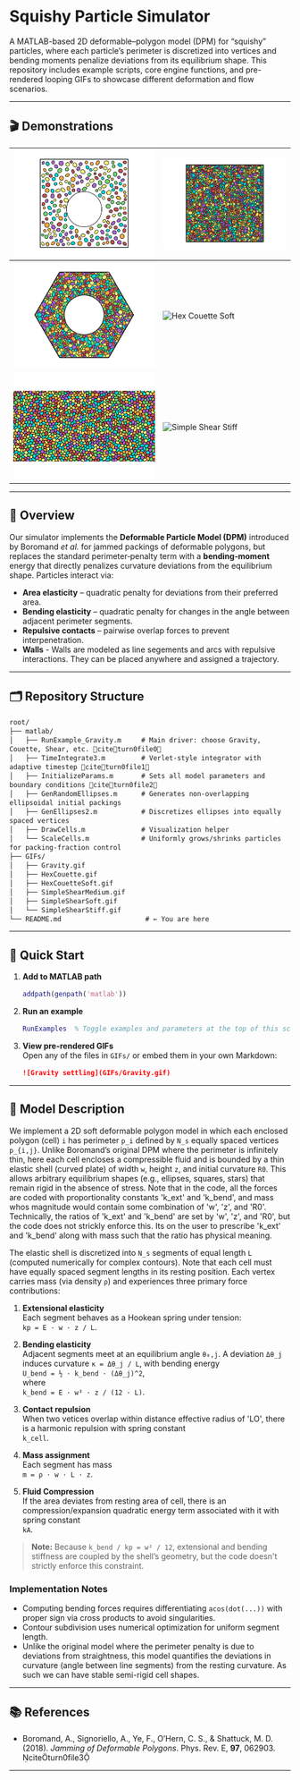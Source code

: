 # Squishy Particle Simulator

A MATLAB-based 2D deformable–polygon model (DPM) for “squishy” particles, where each particle’s perimeter is discretized into vertices and bending moments penalize deviations from its equilibrium shape. This repository includes example scripts, core engine functions, and pre-rendered looping GIFs to showcase different deformation and flow scenarios.

---

## 🎬 Demonstrations

| ![Gravity](GIFs/Gravity.gif) | ![Pure Shear](GIFs/PureShear.gif)  | 
|------------------------------|-------------------------------------|
| ![Hex Couette](GIFs/HexCouette.gif) | ![Hex Couette Soft](GIFs/HexCouette_Soft.gif) |
| ![Simple Shear Medium](GIFs/SimpleShearMedium.gif) | ![Simple Shear Stiff](GIFs/SimpleShearStiff.gif) | 


---

## 📖 Overview

Our simulator implements the **Deformable Particle Model (DPM)** introduced by Boromand *et al.* for jammed packings of deformable polygons, but replaces the standard perimeter‐penalty term with a **bending‐moment** energy that directly penalizes curvature deviations from the equilibrium shape. Particles interact via:

- **Area elasticity** – quadratic penalty for deviations from their preferred area.  
- **Bending elasticity** – quadratic penalty for changes in the angle between adjacent perimeter segments.  
- **Repulsive contacts** – pairwise overlap forces to prevent interpenetration.
- **Walls** - Walls are modeled as line segements and arcs with repulsive interactions. They can be placed anywhere and assigned a trajectory.

---

## 🗂️ Repository Structure

```
root/
├── matlab/              
│   ├── RunExample_Gravity.m     # Main driver: choose Gravity, Couette, Shear, etc. citeturn0file0
│   ├── TimeIntegrate3.m         # Verlet‐style integrator with adaptive timestep citeturn0file1
│   ├── InitializeParams.m       # Sets all model parameters and boundary conditions citeturn0file2
│   ├── GenRandomEllipses.m      # Generates non‐overlapping ellipsoidal initial packings
│   ├── GenEllipses2.m           # Discretizes ellipses into equally spaced vertices
│   ├── DrawCells.m              # Visualization helper
│   └── ScaleCells.m             # Uniformly grows/shrinks particles for packing‐fraction control
├── GIFs/                        
│   ├── Gravity.gif              
│   ├── HexCouette.gif           
│   ├── HexCouetteSoft.gif       
│   ├── SimpleShearMedium.gif    
│   ├── SimpleShearSoft.gif      
│   └── SimpleShearStiff.gif     
└── README.md                     # ← You are here
```

---

## 🚀 Quick Start

1. **Add to MATLAB path**  
   ```matlab
   addpath(genpath('matlab'))
   ```
2. **Run an example**  
   ```matlab
   RunExamples  % Toggle examples and parameters at the top of this script
   ```
3. **View pre-rendered GIFs**  
   Open any of the files in `GIFs/` or embed them in your own Markdown:
   ```markdown
   ![Gravity settling](GIFs/Gravity.gif)
   ```

---

## 🧬 Model Description

We implement a 2D soft deformable polygon model in which each enclosed polygon (cell) `i` has perimeter `p_i` defined by `N_s` equally spaced vertices `p_{i,j}`. Unlike Boromand’s original DPM where the perimeter is infinitely thin, here each cell encloses a compressible fluid and is bounded by a thin elastic shell (curved plate) of width `w`, height `z`, and initial curvature `R0`. This allows arbitrary equilibrium shapes (e.g., ellipses, squares, stars) that remain rigid in the absence of stress. Note that in the code, all the forces are coded with proportionality constants 'k_ext' and 'k_bend', and mass whos magnitude would contain some combination of 'w', 'z', and 'R0'. Technically, the ratios of 'k_ext' and 'k_bend' are set by 'w', 'z', and 'R0', but the code does not strickly enforce this. Its on the user to prescribe  'k_ext' and 'k_bend' along with mass such that the ratio has physical meaning. 

The elastic shell is discretized into `N_s` segments of equal length `L` (computed numerically for complex contours). Note that each cell must have equally spaced segment lengths in its resting position. Each vertex carries mass (via density `ρ`) and experiences three primary force contributions:

1. **Extensional elasticity**  
   Each segment behaves as a Hookean spring under tension:  
   `kp = E · w · z / L`.

2. **Bending elasticity**  
   Adjacent segments meet at an equilibrium angle `θ₀,j`. A deviation `Δθ_j` induces curvature `κ = Δθ_j / L`, with bending energy  
   `U_bend = ½ · k_bend · (Δθ_j)^2`,  
   where  
   `k_bend = E · w³ · z / (12 · L)`.

3. **Contact repulsion**  
   When two vetices overlap within distance effective radius of 'LO', there is a harmonic repulsion with spring constant  
   `k_cell`.

4. **Mass assignment**  
   Each segment has mass  
   `m = ρ · w · L · z`.
   
4. **Fluid Compression**  
   If the area deviates from resting area of cell, there is an compression/expansion quadratic energy term associated with it with spring constant   
   `kA`.
   
> **Note:** Because `k_bend / kp = w² / 12`, extensional and bending stiffness are coupled by the shell’s geometry, but the code doesn't strictly enforce this constraint.

### Implementation Notes  
- Computing bending forces requires differentiating `acos(dot(...))` with proper sign via cross products to avoid singularities.  
- Contour subdivision uses numerical optimization for uniform segment length.  
- Unlike the original model where the perimeter penalty is due to deviations from straightness, this model quantifies the deviations in curvature (angle between line segments) from the resting curvature. As such we can have stable semi-rigid cell shapes.

---

## 📚 References

- Boromand, A., Signoriello, A., Ye, F., O’Hern, C. S., & Shattuck, M. D. (2018). *Jamming of Deformable Polygons*. Phys. Rev. E, **97**, 062903. citeturn0file3

---






